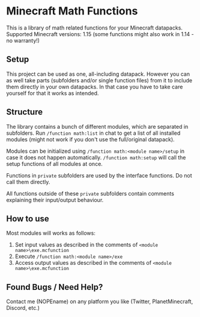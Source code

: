 # Minecraft Math Functions
This is a library of math related functions for your Minecraft datapacks.
Supported Minecraft versions: 1.15 (some functions might also work in 1.14 - no warranty!)


## Setup
This project can be used as one, all-including datapack.
However you can as well take parts (subfolders and/or single function files) from it to include them directly in your own datapacks. In that case you have to take care yourself for that it works as intended.


## Structure
The library contains a bunch of different modules, which are separated in subfolders.
Run `/function math:list` in chat to get a list of all installed modules (might not work if you don't use the full/original datapack).

Modules can be initialized using `/function math:<module name>/setup` in case it does not happen automatically. `/function math:setup` will call the setup functions of all modules at once.

Functions in `private` subfolders are used by the interface functions. Do not call them directly.

All functions outside of these `private` subfolders contain comments explaining their input/output behaviour.


## How to use
Most modules will works as follows:
1) Set input values as described in the comments of `<module name>\exe.mcfunction`
2) Execute `/function math:<module name>/exe`
3) Access output values as described in the comments of `<module name>\exe.mcfunction`


## Found Bugs / Need Help?
Contact me (NOPEname) on any platform you like (Twitter, PlanetMinecraft, Discord, etc.)
